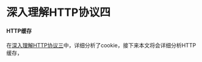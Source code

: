 # 深入理解HTTP协议四


#### HTTP缓存

在[深入理解HTTP协议三](https://www.jianshu.com/p/5fd3111d63f6)中，详细分析了cookie，接下来本文将会详细分析HTTP缓存，
